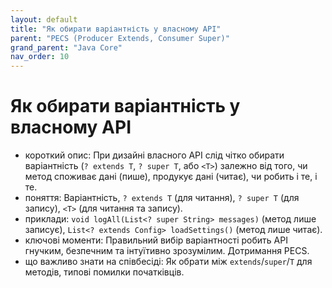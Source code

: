 ```yaml
---
layout: default
title: "Як обирати варіантність у власному API"
parent: "PECS (Producer Extends, Consumer Super)"
grand_parent: "Java Core"
nav_order: 10
---
```


# Як обирати варіантність у власному API

*   короткий опис: При дизайні власного API слід чітко обирати варіантність (`? extends T`, `? super T`, або `<T>`) залежно від того, чи метод споживає дані (пише), продукує дані (читає), чи робить і те, і те.
*   поняття: Варіантність, `? extends T` (для читання), `? super T` (для запису), `<T>` (для читання та запису).
*   приклади: `void logAll(List<? super String> messages)` (метод лише записує), `List<? extends Config> loadSettings()` (метод лише читає).
*   ключові моменти: Правильний вибір варіантності робить API гнучким, безпечним та інтуїтивно зрозумілим. Дотримання PECS.
*   що важливо знати на співбесіді: Як обрати між `extends`/`super`/`T` для методів, типові помилки початківців.
